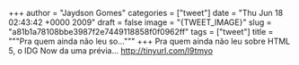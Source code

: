 
+++
author = "Jaydson Gomes"
categories = ["tweet"]
date = "Thu Jun 18 02:43:42 +0000 2009"
draft = false
image = "{TWEET_IMAGE}"
slug = "a81b1a78108bbe3987f2e7449118858f0f0962ff"
tags = ["tweet"]
title = """Pra quem ainda não leu so..."""
+++
Pra quem ainda não leu sobre HTML 5, o IDG Now da uma prévia... http://tinyurl.com/l9tmyo
